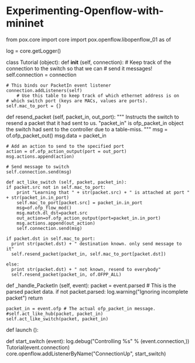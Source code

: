 # Experimenting-Openflow-with-mininet
from pox.core import core
import pox.openflow.libopenflow_01 as of

log = core.getLogger()

class Tutorial (object):
  def __init__ (self, connection):
    # Keep track of the connection to the switch so that we can
    # send it messages!
    self.connection = connection

    # This binds our PacketIn event listener
    connection.addListeners(self)
        # Use this table to keep track of which ethernet address is on
    # which switch port (keys are MACs, values are ports).
    self.mac_to_port = {}

  def resend_packet (self, packet_in, out_port):
    """
    Instructs the switch to resend a packet that it had sent to us.
    "packet_in" is  ofp_packet_in object the switch had sent to the
    controller due to a table-miss.
    """
    msg = of.ofp_packet_out()
    msg.data = packet_in

    # Add an action to send to the specified port
    action = of.ofp_action_output(port = out_port)
    msg.actions.append(action)

    # Send message to switch
    self.connection.send(msg)
    
    def act_like_switch (self, packet, packet_in):
    if packet.src not in self.mac_to_port:
        print "Learning that " + str(packet.src) + " is attached at port " + str(packet_in.in_port)
        self.mac_to_port[packet.src] = packet_in.in_port
        msg=of.ofp_flow_mod()
        msg.match.dl_dst=packet.src
        out_action=of.ofp_action_output(port=packet_in.in_port)
        msg.actions.append(out_action)
        self.connection.send(msg)

    if packet.dst in self.mac_to_port:
      print str(packet.dst) + " destination known. only send message to it"
      self.resend_packet(packet_in, self.mac_to_port[packet.dst])

    else:
      print str(packet.dst) + " not known, resend to everybody"
      self.resend_packet(packet_in, of.OFPP_ALL)

  def _handle_PacketIn (self, event):
    packet = event.parsed # This is the parsed packet data.
    if not packet.parsed:
      log.warning("Ignoring incomplete packet")
      return

    packet_in = event.ofp # The actual ofp_packet_in message.
    #self.act_like_hub(packet, packet_in)
    self.act_like_switch(packet, packet_in)

def launch ():
  
  def start_switch (event):
    log.debug("Controlling %s" % (event.connection,))
    Tutorial(event.connection)
  core.openflow.addListenerByName("ConnectionUp", start_switch)
                                                                                         
